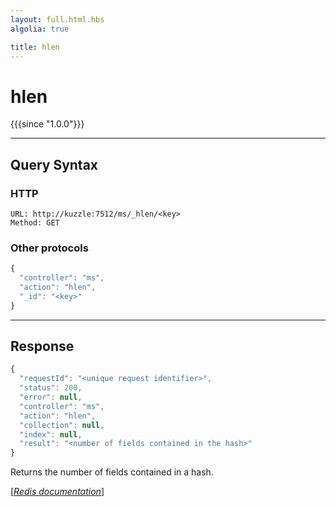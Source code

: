 ```yaml
---
layout: full.html.hbs
algolia: true

title: hlen
---
```


# hlen

{{{since "1.0.0"}}}



---

## Query Syntax

### HTTP

```http
URL: http://kuzzle:7512/ms/_hlen/<key>
Method: GET
```

### Other protocols


```js
{
  "controller": "ms",
  "action": "hlen",
  "_id": "<key>"
}
```

---

## Response

```javascript
{
  "requestId": "<unique request identifier>",
  "status": 200,
  "error": null,
  "controller": "ms",
  "action": "hlen",
  "collection": null,
  "index": null,
  "result": "<number of fields contained in the hash>"
}
```

Returns the number of fields contained in a hash.

[[_Redis documentation_]](https://redis.io/commands/hlen)
